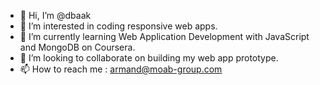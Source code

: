 - 👋 Hi, I’m @dbaak
- 👀 I’m interested in coding responsive web apps.
- 🌱 I’m currently learning Web Application Development with JavaScript and MongoDB on Coursera.
- 💞️ I’m looking to collaborate on building my web app prototype.
- 📫 How to reach me : armand@moab-group.com

<!---
dbaak/dbaak is a ✨ special ✨ repository because its `README.md` (this file) appears on your GitHub profile.
You can click the Preview link to take a look at your changes.
--->

